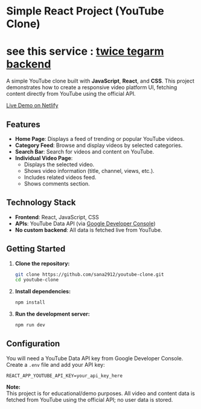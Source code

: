 # Simple React Project (YouTube Clone)
# **see this service :** [twice tegarm backend](https://sana-youtube-clone.netlify.app/)  

A simple YouTube clone built with **JavaScript**, **React**, and **CSS**. This project demonstrates how to create a responsive video platform UI, fetching content directly from YouTube using the official API.

[Live Demo on Netlify](https://sana-youtube-clone.netlify.app/)

## Features

- **Home Page**: Displays a feed of trending or popular YouTube videos.
- **Category Feed**: Browse and display videos by selected categories.
- **Search Bar**: Search for videos and content on YouTube.
- **Individual Video Page**:
  - Displays the selected video.
  - Shows video information (title, channel, views, etc.).
  - Includes related videos feed.
  - Shows comments section.

## Technology Stack

- **Frontend**: React, JavaScript, CSS
- **APIs**: YouTube Data API (via [Google Developer Console](https://console.developers.google.com/))
- **No custom backend**: All data is fetched live from YouTube.

## Getting Started

1. **Clone the repository:**
    ```bash
    git clone https://github.com/sana2912/youtube-clone.git
    cd youtube-clone
    ```
2. **Install dependencies:**
    ```bash
    npm install
    ```
3. **Run the development server:**
    ```bash
    npm run dev
    ```

## Configuration

You will need a YouTube Data API key from Google Developer Console.  
Create a `.env` file and add your API key:
```
REACT_APP_YOUTUBE_API_KEY=your_api_key_here
```

**Note:**  
This project is for educational/demo purposes. All video and content data is fetched from YouTube using the official API; no user data is stored.
